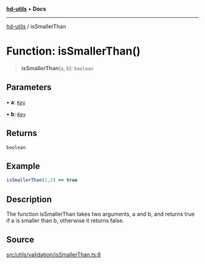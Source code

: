 [**hd-utils**](../README.md) • **Docs**

***

[hd-utils](../globals.md) / isSmallerThan

# Function: isSmallerThan()

> **isSmallerThan**(`a`, `b`): `boolean`

## Parameters

• **a**: [`Key`](../type-aliases/Key.md)

• **b**: [`Key`](../type-aliases/Key.md)

## Returns

`boolean`

## Example

```ts
isSmallerThan(1,2) => true
```

## Description

The function isSmallerThan takes two arguments, a and b, and returns true if a is smaller than b,
otherwise it returns false.

## Source

[src/utils/validation/isSmallerThan.ts:8](https://github.com/AhmadHddad/h-utils/blob/b1dfa95e218c9605f39fc234662ef50e62fadcb8/src/utils/validation/isSmallerThan.ts#L8)
